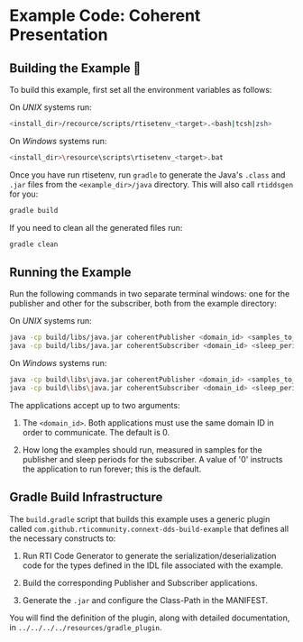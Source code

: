 # Example Code: Coherent Presentation

## Building the Example :wrench:

To build this example, first set all the environment variables as follows:

On *UNIX* systems run:

```sh
<install_dir>/recource/scripts/rtisetenv_<target>.<bash|tcsh|zsh>
```

On *Windows* systems run:

```sh
<install_dir>\resource\scripts\rtisetenv_<target>.bat
```

Once you have run rtisetenv, run `gradle` to generate the Java's `.class`
and `.jar` files from the `<example_dir>/java` directory. This will also call
`rtiddsgen` for you:

```sh
gradle build
```

If you need to clean all the generated files run:

```sh
gradle clean
```

## Running the Example

Run the following commands in two separate terminal windows: one for the
publisher and other for the subscriber, both from the example directory:

On *UNIX* systems run:

```sh
java -cp build/libs/java.jar coherentPublisher <domain_id> <samples_to_send>
java -cp build/libs/java.jar coherentSubscriber <domain_id> <sleep_periods>
```

On *Windows* systems run:

```sh
java -cp build\libs\java.jar coherentPublisher <domain_id> <samples_to_send>
java -cp build\libs\java.jar coherentSubscriber <domain_id> <sleep_periods>
```

The applications accept up to two arguments:

1.  The `<domain_id>`. Both applications must use the same domain ID in order to
communicate. The default is 0.

2.  How long the examples should run, measured in samples for the publisher
and sleep periods for the subscriber. A value of '0' instructs the application
to run forever; this is the default.

## Gradle Build Infrastructure

The `build.gradle` script that builds this example uses a generic plugin called
`com.github.rticommunity.connext-dds-build-example` that defines all the
necessary constructs to:

1.  Run RTI Code Generator to generate the serialization/deserialization code
for the types defined in the IDL file associated with the example.

2.  Build the corresponding Publisher and Subscriber applications.

3.  Generate the `.jar` and configure the Class-Path in the MANIFEST.

You will find the definition of the plugin, along with detailed
documentation, in `../../../../resources/gradle_plugin`.
